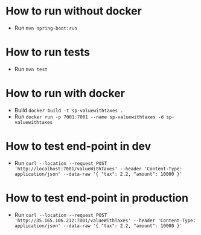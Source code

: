 # How to run without docker
 - Run ```mvn spring-boot:run```
 
# How to run tests
 - Run ```mvn test```
 
# How to run with docker
 - Build ```docker build -t sp-valuewithtaxes .```
 - Run ```docker run -p 7001:7001 --name sp-valuewithtaxes -d sp-valuewithtaxes```
 
# How to test end-point in dev
 - Run ```curl --location --request POST 'http://localhost:7001/valueWithTaxes' --header 'Content-Type: application/json' --data-raw '{ "tax": 2.2, "amount": 10000 }'```
 
# How to test end-point in production
 - Run ```curl --location --request POST 'http://35.165.106.212:7001/valueWithTaxes' --header 'Content-Type: application/json' --data-raw '{ "tax": 2.2, "amount": 10000 }'```